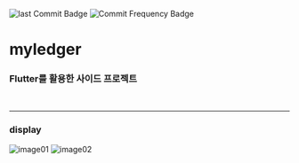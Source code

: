 

![last Commit Badge](https://img.shields.io/github/last-commit/ChoboDeveloper/myledger)	![Commit Frequency Badge](https://img.shields.io/github/commit-activity/w/ChoboDeveloper/myledger) 

# myledger

### Flutter를 활용한 사이드 프로젝트

<br>

---
### display

![image01](https://user-images.githubusercontent.com/75229881/108018597-8e7fb100-705b-11eb-9a1a-c79221216bfb.png)
![image02](https://user-images.githubusercontent.com/75229881/108018602-8fb0de00-705b-11eb-83eb-09ae3fb651df.png)
